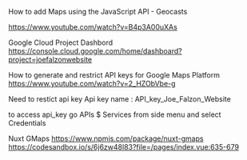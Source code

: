 <!-- --------------------------------------------------------------- -->
How to add Maps using the JavaScript API - Geocasts


https://www.youtube.com/watch?v=B4p3A00uXAs


<!-- --------------------------------------------------------------- -->
Google Cloud Project Dashbord
https://console.cloud.google.com/home/dashboard?project=joefalzonwebsite

<!-- --------------------------------------------------------------- -->
How to generate and restrict API keys for Google Maps Platform
https://www.youtube.com/watch?v=2_HZObVbe-g


Need to restict api key 
Api key name : API_key_Joe_Falzon_Website

to access api_key go APIs $ Services from side menu and select Credentials

<!-- --------------------------------------------------------------- -->

Nuxt GMaps
https://www.npmjs.com/package/nuxt-gmaps
https://codesandbox.io/s/6j6zw48l83?file=/pages/index.vue:635-679

<!-- --------------------------------------------------------------- -->